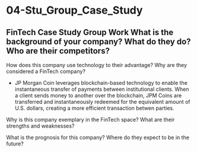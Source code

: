 # 04-Stu_Group_Case_Study
FinTech Case Study Group Work 
What is the background of your company? What do they do? Who are their competitors?
-

How does this company use technology to their advantage? Why are they considered a FinTech company?
- JP Morgan Coin leverages blockchain-based technology to enable the instantaneous transfer of payments between institutional clients. When a client sends money to another over the blockchain, JPM Coins are transferred and instantaneously redeemed for the equivalent amount of U.S. dollars, creating a more efficient transaction betwen parties.

Why is this company exemplary in the FinTech space? What are their strengths and weaknesses?


What is the prognosis for this company? Where do they expect to be in the future?
